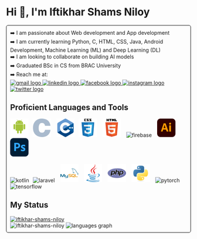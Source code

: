 
<h1 align="left">Hi 👋, I'm Iftikhar Shams Niloy</h1>
<Section align="left" style="border: 1px solid black; padding: 10px; border-radius: 5px;">
➡️ I am passionate about Web development and App development <br>
➡️ I am currently learning Python, C, HTML, CSS, Java, Android Development, Machine Learning (ML) and Deep Learning (DL) <br>
➡️ I am looking to collaborate on building AI models <br>
➡️ Graduated BSc in CS from BRAC University <br>
➡️ Reach me at:<br>
<div align="left">
  <a target="_blank" href="mailto:niloyshams21@gmail.com" >
    <img src="https://img.shields.io/static/v1?message=Gmail&logo=gmail&label=&color=D14836&logoColor=white&labelColor=&style=for-the-badge" height="35" alt="gmail logo"/>
  </a>
  <a target="_blank" href="https://www.linkedin.com/in/iftikhar-shams-niloy-92b902220/">
    <img src="https://img.shields.io/static/v1?message=LinkedIn&logo=linkedin&label=&color=0077B5&logoColor=white&labelColor=&style=for-the-badge" height="35" alt="linkedin logo"  />
  </a>
  <a  target="_blank" href="https://www.facebook.com/NiloyTheLeo/">
    <img src="https://img.shields.io/static/v1?message=Facebook&logo=facebook&label=&color=1877F2&logoColor=white&labelColor=&style=for-the-badge" height="35" alt="facebook logo"  />
  </a>
  <a target="_blank" href="https://www.instagram.com/_niloy_the_leo_/">
    <img src="https://img.shields.io/static/v1?message=Instagram&logo=instagram&label=&color=E4405F&logoColor=white&labelColor=&style=for-the-badge" height="35" alt="instagram logo"  />
  </a>
  <a target="_blank" href="https://x.com/niloyshams21">
    <img src="https://img.shields.io/static/v1?message=Twitter&logo=twitter&label=&color=1DA1F2&logoColor=white&labelColor=&style=for-the-badge" height="35" alt="twitter logo"  />
  </a>
</div>
<section align="left">
<h2 align="left">Proficient Languages and Tools</h3>
  <p align="left" > 
      <img src="https://raw.githubusercontent.com/devicons/devicon/master/icons/android/android-original-wordmark.svg"  alt="android" width="50" height="50"/>&ensp;
      <img src="https://raw.githubusercontent.com/devicons/devicon/master/icons/c/c-original.svg" alt="c" width="50" height="50"/> &ensp;
      <img src="https://raw.githubusercontent.com/devicons/devicon/master/icons/cplusplus/cplusplus-original.svg" alt="cplusplus" width="50" height="50"/>&ensp;
      <img src="https://raw.githubusercontent.com/devicons/devicon/master/icons/css3/css3-original-wordmark.svg" alt="css3" width="50" height="50"/> &ensp;
      <img src="https://raw.githubusercontent.com/devicons/devicon/master/icons/html5/html5-original-wordmark.svg" alt="html5" width="50" height="50"/>  &ensp;
      <img src="https://www.vectorlogo.zone/logos/firebase/firebase-icon.svg" alt="firebase" width="50" height="50"/> &ensp;
      <img src="https://github.com/Iftikhar-Shams-Niloy/logos-for-readme/blob/main/illustrator-40.svg" alt="illustrator" width="50" height="50"/> &ensp;
      <img src="https://github.com/Iftikhar-Shams-Niloy/logos-for-readme/blob/main/photoshop-40.svg" alt="photoshop" width="50" height="50"/> &ensp;
  <br><br>
      <img src="https://www.vectorlogo.zone/logos/kotlinlang/kotlinlang-icon.svg" alt="kotlin" width="50" height="50"/>&ensp;
      <img src="https://laravel.com/img/logomark.min.svg" alt="laravel" width="50" height="50"/> &ensp;
      <img src="https://raw.githubusercontent.com/devicons/devicon/master/icons/mysql/mysql-original-wordmark.svg" alt="mysql"width="50" height="50"/>  &ensp;
      <img src="https://raw.githubusercontent.com/devicons/devicon/master/icons/java/java-original.svg" alt="java"width="50" height="50"/>  &ensp;
      <img src="https://raw.githubusercontent.com/devicons/devicon/master/icons/php/php-original.svg" alt="php" width="50" height="50"/>  &ensp;
      <img src="https://raw.githubusercontent.com/devicons/devicon/master/icons/python/python-original.svg" alt="python" width="50" height="50"/> &ensp;
      <img src="https://www.vectorlogo.zone/logos/pytorch/pytorch-icon.svg" alt="pytorch" width="50" height="50"/> </a> &ensp;
      <img src="https://www.vectorlogo.zone/logos/tensorflow/tensorflow-icon.svg" alt="tensorflow" width="50" height="50"/> </a> &ensp;
  </p>
</section>
<h2 align="left">My Status</h3>
<section align="left">
  <a href="https://github.com/ryo-ma/github-profile-trophy"><img src="https://github-profile-trophy.vercel.app/?username=iftikhar-shams-niloy&row=1&column=5&margin-w=15&margin-h=15&theme=onedark" alt="iftikhar-shams-niloy" /></a> <br>
  <img src="https://github-readme-stats.vercel.app/api?username=iftikhar-shams-niloy&show_icons=true&locale=en&card_width=350&theme=dracula"height="150"alt="iftikhar-shams-niloy"/>
  <img src="https://github-readme-stats.vercel.app/api/top-langs?username=Iftikhar-Shams-Niloy&locale=en&hide_title=false&layout=compact&card_width=300&langs_count=5&theme=dracula"  height="150" alt="languages graph"/><br>
</section>
